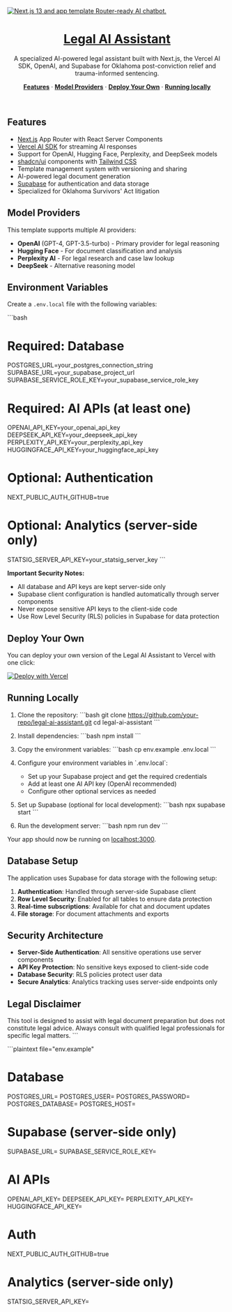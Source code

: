<a href="https://chat.vercel.ai/">
  <img alt="Next.js 13 and app template Router-ready AI chatbot." src="https://chat.vercel.ai/opengraph-image.png" />
  <h1 align="center">Legal AI Assistant</h1>
</a>

<p align="center">
  A specialized AI-powered legal assistant built with Next.js, the Vercel AI SDK, OpenAI, and Supabase for Oklahoma post-conviction relief and trauma-informed sentencing.
</p>

<p align="center">
  <a href="#features"><strong>Features</strong></a> ·
  <a href="#model-providers"><strong>Model Providers</strong></a> ·
  <a href="#deploy-your-own"><strong>Deploy Your Own</strong></a> ·
  <a href="#running-locally"><strong>Running locally</strong></a>
</p>
<br/>

## Features

- [Next.js](https://nextjs.org) App Router with React Server Components
- [Vercel AI SDK](https://sdk.vercel.ai/docs) for streaming AI responses
- Support for OpenAI, Hugging Face, Perplexity, and DeepSeek models
- [shadcn/ui](https://ui.shadcn.com) components with [Tailwind CSS](https://tailwindcss.com)
- Template management system with versioning and sharing
- AI-powered legal document generation
- [Supabase](https://supabase.com) for authentication and data storage
- Specialized for Oklahoma Survivors' Act litigation

## Model Providers

This template supports multiple AI providers:
- **OpenAI** (GPT-4, GPT-3.5-turbo) - Primary provider for legal reasoning
- **Hugging Face** - For document classification and analysis
- **Perplexity AI** - For legal research and case law lookup
- **DeepSeek** - Alternative reasoning model

## Environment Variables

Create a `.env.local` file with the following variables:

\`\`\`bash
# Required: Database
POSTGRES_URL=your_postgres_connection_string
SUPABASE_URL=your_supabase_project_url
SUPABASE_SERVICE_ROLE_KEY=your_supabase_service_role_key

# Required: AI APIs (at least one)
OPENAI_API_KEY=your_openai_api_key
DEEPSEEK_API_KEY=your_deepseek_api_key
PERPLEXITY_API_KEY=your_perplexity_api_key
HUGGINGFACE_API_KEY=your_huggingface_api_key

# Optional: Authentication
NEXT_PUBLIC_AUTH_GITHUB=true

# Optional: Analytics (server-side only)
STATSIG_SERVER_API_KEY=your_statsig_server_key
\`\`\`

**Important Security Notes:**
- All database and API keys are kept server-side only
- Supabase client configuration is handled automatically through server components
- Never expose sensitive API keys to the client-side code
- Use Row Level Security (RLS) policies in Supabase for data protection

## Deploy Your Own

You can deploy your own version of the Legal AI Assistant to Vercel with one click:

[![Deploy with Vercel](https://vercel.com/button)](https://vercel.com/new/clone?repository-url=https%3A%2F%2Fgithub.com%2Fyour-repo%2Flegal-ai-assistant&env=OPENAI_API_KEY,SUPABASE_URL,SUPABASE_SERVICE_ROLE_KEY&envDescription=Configure%20your%20AI%20and%20database%20credentials&project-name=legal-ai-assistant&repository-name=legal-ai-assistant)

## Running Locally

1. Clone the repository:
\`\`\`bash
git clone https://github.com/your-repo/legal-ai-assistant.git
cd legal-ai-assistant
\`\`\`

2. Install dependencies:
\`\`\`bash
npm install
\`\`\`

3. Copy the environment variables:
\`\`\`bash
cp env.example .env.local
\`\`\`

4. Configure your environment variables in \`.env.local\`:
   - Set up your Supabase project and get the required credentials
   - Add at least one AI API key (OpenAI recommended)
   - Configure other optional services as needed

5. Set up Supabase (optional for local development):
\`\`\`bash
npx supabase start
\`\`\`

6. Run the development server:
\`\`\`bash
npm run dev
\`\`\`

Your app should now be running on [localhost:3000](http://localhost:3000/).

## Database Setup

The application uses Supabase for data storage with the following setup:

1. **Authentication**: Handled through server-side Supabase client
2. **Row Level Security**: Enabled for all tables to ensure data protection
3. **Real-time subscriptions**: Available for chat and document updates
4. **File storage**: For document attachments and exports

## Security Architecture

- **Server-Side Authentication**: All sensitive operations use server components
- **API Key Protection**: No sensitive keys exposed to client-side code
- **Database Security**: RLS policies protect user data
- **Secure Analytics**: Analytics tracking uses server-side endpoints only

## Legal Disclaimer

This tool is designed to assist with legal document preparation but does not constitute legal advice. Always consult with qualified legal professionals for specific legal matters.
\`\`\`

\`\`\`plaintext file="env.example"
# Database
POSTGRES_URL=
POSTGRES_USER=
POSTGRES_PASSWORD=
POSTGRES_DATABASE=
POSTGRES_HOST=

# Supabase (server-side only)
SUPABASE_URL=
SUPABASE_SERVICE_ROLE_KEY=

# AI APIs
OPENAI_API_KEY=
DEEPSEEK_API_KEY=
PERPLEXITY_API_KEY=
HUGGINGFACE_API_KEY=

# Auth
NEXT_PUBLIC_AUTH_GITHUB=true

# Analytics (server-side only)
STATSIG_SERVER_API_KEY=
